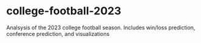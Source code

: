 # college-football-2023
Analsysis of the 2023 college football season. Includes win/loss prediction, conference prediction, and visualizations
